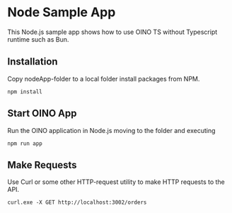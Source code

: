 # Node Sample App

This Node.js sample app shows how to use OINO TS without Typescript runtime such as Bun.

## Installation
Copy nodeApp-folder to a local folder install packages from NPM.
```
npm install
```

## Start OINO App
Run the OINO application in Node.js moving to the folder and executing
```
npm run app
```

## Make Requests
Use Curl or some other HTTP-request utility to make HTTP requests to the API.
```
curl.exe -X GET http://localhost:3002/orders
```
